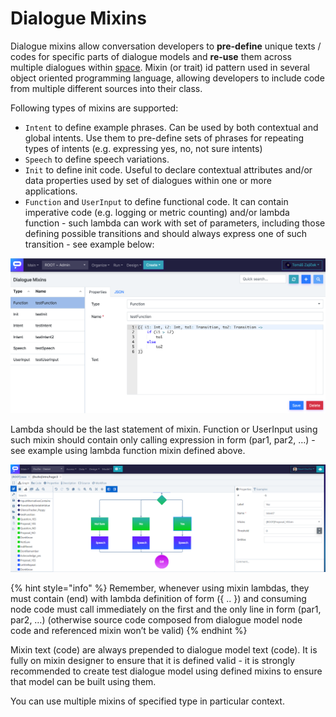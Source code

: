 # Dialogue Mixins

Dialogue mixins allow conversation developers to **pre-define** unique texts / codes for specific parts of dialogue models and **re-use** them across multiple dialogues within [space](../). Mixin \(or trait\) id pattern used in several object oriented programming language, allowing developers to include code from multiple different sources into their class.

Following types of mixins are supported:

* `Intent` to define example phrases. Can be used by both contextual and global intents. Use them to pre-define sets of phrases for repeating types of intents \(e.g. expressing yes, no, not sure intents\)
* `Speech` to define speech variations.
* `Init` to define init code. Useful to declare contextual attributes and/or data properties used by set of dialogues within one or more applications.
* `Function` and `UserInput` to define functional code. It can contain imperative code \(e.g. logging or metric counting\) and/or lambda function - such lambda can work with set of parameters, including those defining possible transitions and should always express one of such transition - see example below:

![](../../../.gitbook/assets/image%20%2847%29.png)

Lambda should be the last statement of mixin. Function or UserInput using such mixin should contain only calling expression in form \(par1, par2, …\) - see example using lambda function mixin defined above.

![Intent for positive answer uses example utterances defined in mixin](../../../.gitbook/assets/image%20%2848%29.png)

{% hint style="info" %}
Remember, whenever using mixin lambdas, they must contain \(end\) with lambda definition of form \({ .. }\) and consuming node code must call immediately on the first and the only line in form \(par1, par2, …\) \(otherwise source code composed from dialogue model node code and referenced mixin won’t be valid\)
{% endhint %}

Mixin text \(code\) are always prepended to dialogue model text \(code\). It is fully on mixin designer to ensure that it is defined valid - it is strongly recommended to create test dialogue model using defined mixins to ensure that model can be built using them.

You can use multiple mixins of specified type in particular context.

